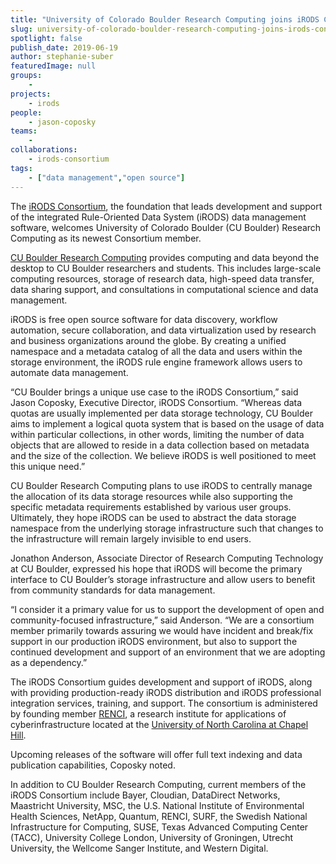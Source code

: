 ```yaml
---
title: "University of Colorado Boulder Research Computing joins iRODS Consortium"
slug: university-of-colorado-boulder-research-computing-joins-irods-consortium
spotlight: false
publish_date: 2019-06-19
author: stephanie-suber
featuredImage: null
groups:
    - 
projects:
    - irods
people:
    - jason-coposky
teams: 
    - 
collaborations:
    - irods-consortium
tags:
    - ["data management","open source"]
---
```

<!-- wp:paragraph -->
<p>The
<a href="https://irods.org/">iRODS
Consortium</a>, the foundation
that leads development and support of the integrated Rule-Oriented
Data System (iRODS) data management software, welcomes University of
Colorado Boulder (CU Boulder) Research Computing as its newest
Consortium member. 
</p>
<!-- /wp:paragraph -->

<!-- wp:paragraph -->
<p><a href="https://www.colorado.edu/rc/">CU
Boulder Research Computing</a>
provides computing and data beyond the desktop to CU Boulder
researchers and students. This includes large-scale computing
resources, storage of research data, high-speed data transfer, data
sharing support, and consultations in computational science and data
management.&nbsp;</p>
<!-- /wp:paragraph -->

<!-- wp:more -->
<!--more-->
<!-- /wp:more -->

<!-- wp:paragraph -->
<p>iRODS
is free open source software for data discovery, workflow automation,
secure collaboration, and data virtualization used by research and
business organizations around the globe. By creating a unified
namespace and a metadata catalog of all the data and users within the
storage environment, the iRODS rule engine framework allows users to
automate data management.</p>
<!-- /wp:paragraph -->

<!-- wp:paragraph -->
<p>“CU
Boulder brings a unique use case to the iRODS Consortium,” said
Jason Coposky, Executive Director, iRODS Consortium. “Whereas data
quotas are usually implemented per data storage technology, CU
Boulder aims to implement a logical quota system that is based on the
usage of data within particular collections, in other words, limiting
the number of data objects that are allowed to reside in a data
collection based on metadata and the size of the collection. We
believe iRODS is well positioned to meet this unique need.”</p>
<!-- /wp:paragraph -->

<!-- wp:paragraph -->
<p>CU
Boulder Research Computing plans to use iRODS to centrally manage the
allocation of its data storage resources while also supporting the
specific metadata requirements established by various user groups.
Ultimately, they hope iRODS can be used to abstract the data storage
namespace from the underlying storage infrastructure such that
changes to the infrastructure will remain largely invisible to end
users. 
</p>
<!-- /wp:paragraph -->

<!-- wp:paragraph -->
<p>Jonathon
Anderson, Associate Director of Research Computing Technology at CU
Boulder, expressed his hope that iRODS will become the primary
interface to CU Boulder’s storage infrastructure and allow users to
benefit from community standards for data management. 
</p>
<!-- /wp:paragraph -->

<!-- wp:paragraph -->
<p>“I
consider it a primary value for us to support the development of open
and community-focused infrastructure,” said Anderson. “We are a
consortium member primarily towards assuring we would have incident
and break/fix support in our production iRODS environment, but also
to support the continued development and support of an environment
that we are adopting as a dependency.”</p>
<!-- /wp:paragraph -->

<!-- wp:paragraph -->
<p>The
iRODS Consortium guides development and support of iRODS, along with
providing production-ready iRODS distribution and iRODS professional
integration services, training, and support. The consortium is
administered by founding member&nbsp;<a href="https://renci.org/">RENCI</a>,
a research institute for applications of cyberinfrastructure located
at the&nbsp;<a href="https://www.unc.edu/">University
of North Carolina at Chapel Hill</a>.</p>
<!-- /wp:paragraph -->

<!-- wp:paragraph -->
<p>Upcoming
releases of the software will offer full text indexing and data
publication capabilities, Coposky noted. 
</p>
<!-- /wp:paragraph -->

<!-- wp:paragraph -->
<p>In
addition to CU Boulder Research Computing, current members of the
iRODS Consortium include Bayer,
Cloudian, DataDirect Networks,
Maastricht
University, MSC, the U.S. National
Institute of Environmental Health Sciences, NetApp, Quantum, RENCI,
SURF, the Swedish National Infrastructure for Computing, SUSE, Texas
Advanced Computing Center (TACC), University College London,
University of Groningen, Utrecht University, the Wellcome Sanger
Institute, and Western Digital.</p>
<!-- /wp:paragraph -->
